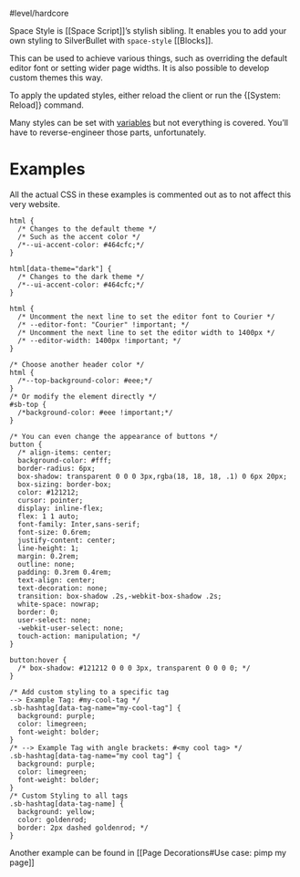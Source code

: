 #level/hardcore

Space Style is [[Space Script]]’s stylish sibling. It enables you to add your own styling to SilverBullet with `space-style` [[Blocks]].

This can be used to achieve various things, such as overriding the default editor font or setting wider page widths. It is also possible to develop custom themes this way. 

To apply the updated styles, either reload the client or run the {[System: Reload]} command.

Many styles can be set with [variables](https://github.com/silverbulletmd/silverbullet/blob/main/web/styles/theme.scss) but not everything is covered. You’ll have to reverse-engineer those parts, unfortunately.

# Examples
All the actual CSS in these examples is commented out as to not affect this very website. 
```space-style
html {
  /* Changes to the default theme */
  /* Such as the accent color */
  /*--ui-accent-color: #464cfc;*/
}

html[data-theme="dark"] {
  /* Changes to the dark theme */
  /*--ui-accent-color: #464cfc;*/
}

html {
  /* Uncomment the next line to set the editor font to Courier */
  /* --editor-font: "Courier" !important; */
  /* Uncomment the next line to set the editor width to 1400px */
  /* --editor-width: 1400px !important; */
}

/* Choose another header color */
html {
  /*--top-background-color: #eee;*/
}
/* Or modify the element directly */
#sb-top {
  /*background-color: #eee !important;*/
}

/* You can even change the appearance of buttons */
button {
  /* align-items: center;
  background-color: #fff;
  border-radius: 6px;
  box-shadow: transparent 0 0 0 3px,rgba(18, 18, 18, .1) 0 6px 20px;
  box-sizing: border-box;
  color: #121212;
  cursor: pointer;
  display: inline-flex;
  flex: 1 1 auto;
  font-family: Inter,sans-serif;
  font-size: 0.6rem;
  justify-content: center;
  line-height: 1;
  margin: 0.2rem;
  outline: none;
  padding: 0.3rem 0.4rem;
  text-align: center;
  text-decoration: none;
  transition: box-shadow .2s,-webkit-box-shadow .2s;
  white-space: nowrap;
  border: 0;
  user-select: none;
  -webkit-user-select: none;
  touch-action: manipulation; */
}

button:hover {
  /* box-shadow: #121212 0 0 0 3px, transparent 0 0 0 0; */
}

/* Add custom styling to a specific tag 
--> Example Tag: #my-cool-tag */
.sb-hashtag[data-tag-name="my-cool-tag"] {
  background: purple;
  color: limegreen;
  font-weight: bolder;
}
/* --> Example Tag with angle brackets: #<my cool tag> */
.sb-hashtag[data-tag-name="my cool tag"] {
  background: purple;
  color: limegreen;
  font-weight: bolder;
}
/* Custom Styling to all tags
.sb-hashtag[data-tag-name] {
  background: yellow;
  color: goldenrod;
  border: 2px dashed goldenrod; */
}
```

Another example can be found in [[Page Decorations#Use case: pimp my page]]
